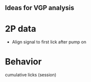 ## Ideas for VGP analysis

# 2P data
- Align signal to first lick after pump on


# Behavior 
cumulative licks (session)
